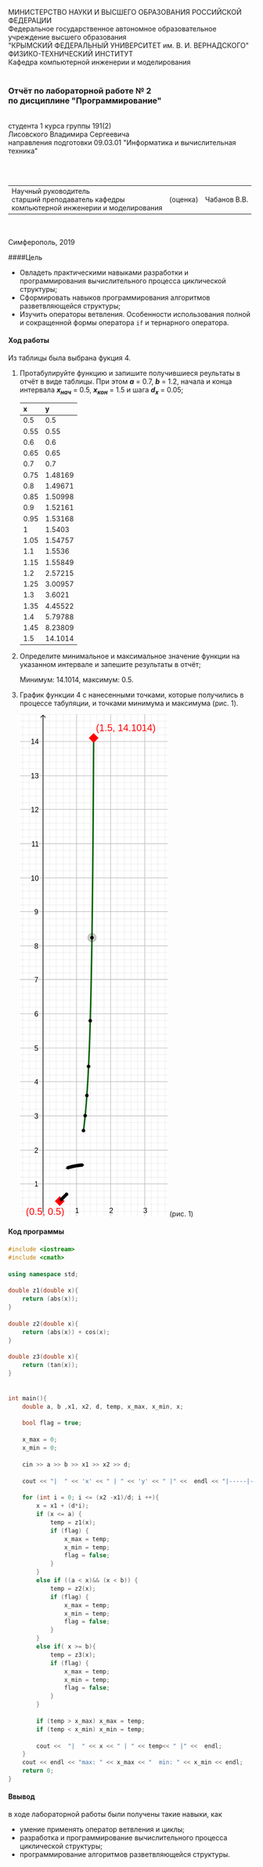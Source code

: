 МИНИСТЕРСТВО НАУКИ  И ВЫСШЕГО ОБРАЗОВАНИЯ РОССИЙСКОЙ ФЕДЕРАЦИИ  
Федеральное государственное автономное образовательное учреждение высшего образования  
"КРЫМСКИЙ ФЕДЕРАЛЬНЫЙ УНИВЕРСИТЕТ им. В. И. ВЕРНАДСКОГО"  
ФИЗИКО-ТЕХНИЧЕСКИЙ ИНСТИТУТ  
Кафедра компьютерной инженерии и моделирования
<br/><br/>
### Отчёт по лабораторной работе № 2<br/> по дисциплине "Программирование"
<br/>
​
студента 1 курса группы 191(2)  
<br/>Лисовского Владимира Сергеевича  
<br/>направления подготовки 09.03.01 "Информатика и вычислительная техника" 

<br/><br/>
<table>
<tr><td>Научный руководитель<br/> старший преподаватель кафедры<br/> компьютерной инженерии и моделирования</td>
<td>(оценка)</td>
<td>Чабанов В.В.</td>
</tr>
</table>
<br/><br/>
​
Симферополь, 2019

####Цель
* Овладеть практическими навыками разработки и программирования вычислительного процесса циклической структуры;
* Сформировать навыков программирования алгоритмов разветвляющейся структуры;
* Изучить операторы ветвления. Особенности использования полной и сокращенной формы оператора `if` и тернарного оператора.
#### Ход работы
Из таблицы была выбрана фукция 4.

1. Протабулируйте функцию и запишите получившиеся реультаты в отчёт в виде таблицы. При этом ***a*** = 0.7, ***b*** = 1.2, начала и конца интервала ***х<sub>нач</sub>*** = 0.5, ***x<sub>кон</sub>*** = 1.5 и шага ***d<sub>x</sub>*** = 0.05;

    | x | y |
    |---|---|
    |  0.5 | 0.5 |
    |  0.55 | 0.55 |
    |  0.6 | 0.6 |
    |  0.65 | 0.65 |
    |  0.7 | 0.7 |
    |  0.75 | 1.48169 |
    |  0.8 | 1.49671 |
    |  0.85 | 1.50998 |
    |  0.9 | 1.52161 |
    |  0.95 | 1.53168 |
    |  1 | 1.5403 |
    |  1.05 | 1.54757 |
    |  1.1 | 1.5536 |
    |  1.15 | 1.55849 |
    |  1.2 | 2.57215 |
    |  1.25 | 3.00957 |
    |  1.3 | 3.6021 |
    |  1.35 | 4.45522 |
    |  1.4 | 5.79788 |
    |  1.45 | 8.23809 |
    |  1.5 | 14.1014 |

2. Определите минимальное и максимальное значение функции на указанном интервале и запешите результаты в отчёт;

    Минимум: 14.1014,  максимум: 0.5.
    
3. График функции 4 с нанесенными точками, которые получились в процессе табуляции, и точками минимума и максимума (рис. 1).

    ![](img2/img22.png) (рис. 1)

#### Код программы
```cpp
#include <iostream>
#include <cmath>

using namespace std;

double z1(double x){
    return (abs(x));
}

double z2(double x){
    return (abs(x)) + cos(x);
}

double z3(double x){
    return (tan(x));
}


int main(){
    double a, b ,x1, x2, d, temp, x_max, x_min, x;

    bool flag = true;

    x_max = 0;
    x_min = 0;

    cin >> a >> b >> x1 >> x2 >> d;

    cout << "|  " << 'x' << " | " << 'y' << " |" <<  endl << "|-----|-----|" << endl;

    for (int i = 0; i <= (x2 -x1)/d; i ++){
        x = x1 + (d*i);
        if (x <= a) {
            temp = z1(x);
            if (flag) {
                x_max = temp;
                x_min = temp;
                flag = false;
            }
        }
        else if ((a < x)&& (x < b)) {
            temp = z2(x);
            if (flag) {
                x_max = temp;
                x_min = temp;
                flag = false;
            }
        }
        else if( x >= b){
            temp = z3(x);
            if (flag) {
                x_max = temp;
                x_min = temp;
                flag = false;
            }
        }

        if (temp > x_max) x_max = temp;
        if (temp < x_min) x_min = temp;

        cout <<  "|  " << x << " | " << temp<< " |" <<  endl;
    }
    cout << endl << "max: " << x_max << "  min: " << x_min << endl;
    return 0;
}
```

#### Ввывод
в ходе лабораторной работы были получены такие навыки, как
* умение применять оператор ветвления и циклы;
* разработка и программирование вычислительного процесса циклической структуры;
* программирование алгоритмов разветвляющейся структуры.

